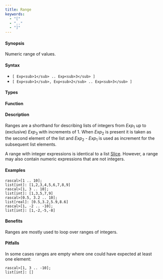 ```yaml
---
title: Range
keywords:
  - "["
  - ".."
  - "]"
---
```


#### Synopsis

Numeric range of values.

#### Syntax

*  `[ Exp<sub>1</sub> .. Exp<sub>3</sub> ]`
*  `[ Exp<sub>1</sub>, Exp<sub>2</sub> .. Exp<sub>3</sub> ]`

#### Types

#### Function

#### Description

Ranges are a shorthand for describing lists of integers from 
_Exp_<sub>1</sub> up to (exclusive) _Exp_<sub>3</sub> with increments of 1.
When _Exp_<sub>2</sub> is present it is taken as the second element of the list
and _Exp_<sub>2</sub> - _Exp_<sub>1</sub> is used as increment for the subsequent list elements.

A range with integer expressions is identical to a list [Slice](/Rascal/Expressions/Values/List/Slice).
However, a range may also contain numeric expressions that are not integers.

#### Examples


```rascal-shell
rascal>[1 .. 10];
list[int]: [1,2,3,4,5,6,7,8,9]
rascal>[1, 3 .. 10];
list[int]: [1,3,5,7,9]
rascal>[0.5, 3.2 .. 10];
list[real]: [0.5,3.2,5.9,8.6]
rascal>[1, -2 .. -10];
list[int]: [1,-2,-5,-8]
```

#### Benefits

Ranges are mostly used to loop over ranges of integers.

#### Pitfalls

In some cases ranges are empty where one could have expected at least one element:

```rascal-shell
rascal>[1, 3 .. -10];
list[int]: []
```


